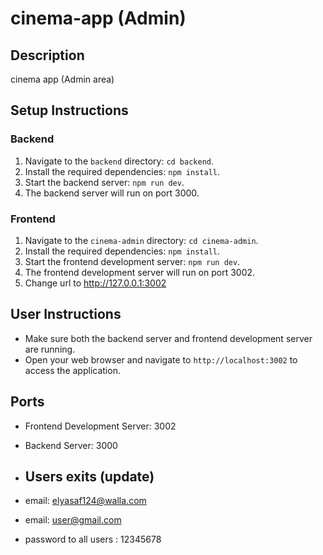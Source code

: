 # cinema-app (Admin)

## Description
cinema app (Admin area)

## Setup Instructions

### Backend
1. Navigate to the `backend` directory: `cd backend`.
2. Install the required dependencies: `npm install`.
3. Start the backend server: `npm run dev`.
4. The backend server will run on port 3000.

### Frontend
1. Navigate to the `cinema-admin` directory: `cd cinema-admin`.
2. Install the required dependencies: `npm install`.
3. Start the frontend development server: `npm run dev`.
4. The frontend development server will run on port 3002.
5. Change url to http://127.0.0.1:3002

## User Instructions
- Make sure both the backend server and frontend development server are running.
- Open your web browser and navigate to `http://localhost:3002` to access the application.

## Ports
- Frontend Development Server: 3002
- Backend Server: 3000

- ## Users exits (update)
- email: elyasaf124@walla.com
- email: user@gmail.com

- password to all users : 12345678

